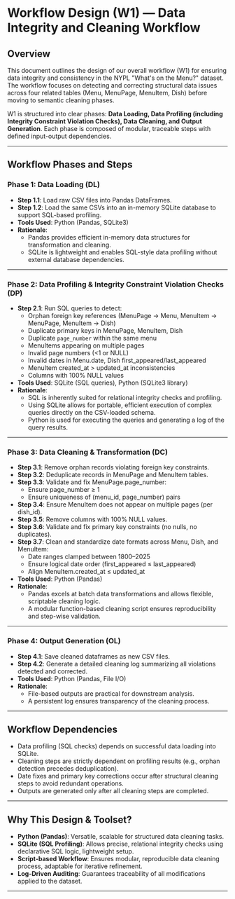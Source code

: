 # Workflow Design (W1) — Data Integrity and Cleaning Workflow

## Overview
This document outlines the design of our overall workflow (W1) for ensuring data integrity and consistency in the NYPL "What's on the Menu?" dataset. The workflow focuses on detecting and correcting structural data issues across four related tables (Menu, MenuPage, MenuItem, Dish) before moving to semantic cleaning phases. 

W1 is structured into clear phases: **Data Loading, Data Profiling (including Integrity Constraint Violation Checks), Data Cleaning, and Output Generation**. Each phase is composed of modular, traceable steps with defined input-output dependencies.

---

## Workflow Phases and Steps

### Phase 1: Data Loading (DL)
- **Step 1.1**: Load raw CSV files into Pandas DataFrames.
- **Step 1.2**: Load the same CSVs into an in-memory SQLite database to support SQL-based profiling.
- **Tools Used**: Python (Pandas, SQLite3)
- **Rationale**: 
  - Pandas provides efficient in-memory data structures for transformation and cleaning.
  - SQLite is lightweight and enables SQL-style data profiling without external database dependencies.

---

### Phase 2: Data Profiling & Integrity Constraint Violation Checks (DP)
- **Step 2.1**: Run SQL queries to detect:
  - Orphan foreign key references (MenuPage → Menu, MenuItem → MenuPage, MenuItem → Dish)
  - Duplicate primary keys in MenuPage, MenuItem, Dish
  - Duplicate `page_number` within the same menu
  - MenuItems appearing on multiple pages
  - Invalid page numbers (<1 or NULL)
  - Invalid dates in Menu.date, Dish first_appeared/last_appeared
  - MenuItem created_at > updated_at inconsistencies
  - Columns with 100% NULL values
- **Tools Used**: SQLite (SQL queries), Python (SQLite3 library)
- **Rationale**:
  - SQL is inherently suited for relational integrity checks and profiling.
  - Using SQLite allows for portable, efficient execution of complex queries directly on the CSV-loaded schema.
  - Python is used for executing the queries and generating a log of the query results. 

---

### Phase 3: Data Cleaning & Transformation (DC)
- **Step 3.1**: Remove orphan records violating foreign key constraints.
- **Step 3.2**: Deduplicate records in MenuPage and MenuItem tables.
- **Step 3.3**: Validate and fix MenuPage.page_number:
  - Ensure page_number ≥ 1
  - Ensure uniqueness of (menu_id, page_number) pairs
- **Step 3.4**: Ensure MenuItem does not appear on multiple pages (per dish_id).
- **Step 3.5**: Remove columns with 100% NULL values.
- **Step 3.6**: Validate and fix primary key constraints (no nulls, no duplicates).
- **Step 3.7**: Clean and standardize date formats across Menu, Dish, and MenuItem:
  - Date ranges clamped between 1800–2025
  - Ensure logical date order (first_appeared ≤ last_appeared)
  - Align MenuItem.created_at ≤ updated_at
- **Tools Used**: Python (Pandas)
- **Rationale**:
  - Pandas excels at batch data transformations and allows flexible, scriptable cleaning logic.
  - A modular function-based cleaning script ensures reproducibility and step-wise validation.

---

### Phase 4: Output Generation (OL)
- **Step 4.1**: Save cleaned dataframes as new CSV files.
- **Step 4.2**: Generate a detailed cleaning log summarizing all violations detected and corrected.
- **Tools Used**: Python (Pandas, File I/O)
- **Rationale**:
  - File-based outputs are practical for downstream analysis.
  - A persistent log ensures transparency of the cleaning process.

---

## Workflow Dependencies
- Data profiling (SQL checks) depends on successful data loading into SQLite.
- Cleaning steps are strictly dependent on profiling results (e.g., orphan detection precedes deduplication).
- Date fixes and primary key corrections occur after structural cleaning steps to avoid redundant operations.
- Outputs are generated only after all cleaning steps are completed.

---

## Why This Design & Toolset?
- **Python (Pandas)**: Versatile, scalable for structured data cleaning tasks.
- **SQLite (SQL Profiling)**: Allows precise, relational integrity checks using declarative SQL logic, lightweight setup.
- **Script-based Workflow**: Ensures modular, reproducible data cleaning process, adaptable for iterative refinement.
- **Log-Driven Auditing**: Guarantees traceability of all modifications applied to the dataset.

---